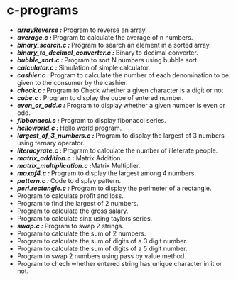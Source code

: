<!DOCTYPE>
<html>
<head></head>
<body>
<h1> c-programs</h1>
<ul>
  <li><b><i>arrayReverse : </i> </b>Program to reverse an array.</li>

 <li><b><i>average.c : </i> </b> Program to calculate the average of n numbers.</li>

 <li><b><i>binary_search.c : </i> </b>Program to search an element in a sorted array.</li>

 <li><b><i>binary_to_decimal_converter.c : </i></b>Binary to decimal converter.</li>

 <li><b><i>bubble_sort.c : </i></b>Program to sort N numbers using bubble sort.</li>

 <li><b><i>calculator.c : </i></b>Simulation of simple calculator.</li>

 <li><b><i>cashier.c : </i></b>Program to calculate the number of each denomination to be given to the consumer by the cashier.</li>

  <li><b><i>check.c : </i></b>Program to Check whether a given character is a digit or not</li>

  <li><b><i>cube.c : </i></b>Program to display the cube of entered number.</li>

  <li><b><i>even_or_odd.c : </i></b>Program to display whether a given number is even or odd.</li>

  <li><b><i>fibbonacci.c : </i></b>Program to display fibonacci series.</li>

  <li><b><i>helloworld.c : </i></b>Hello world program.</li>

  <li><b><i>largest_of_3_numbers.c : </i></b>Program to display the largest of 3 numbers using ternary operator.</li>

  <li><b><i>literacyrate.c : </i></b>Program to calculate the number of illeterate people.</li>

  <li><b><i>matrix_addition.c : </i></b>Matrix Addition.</li>

  <li><b><i>matrix_multiplication.c :</i></b>Matrix Multiplier.</li>

  <li><b><i>maxof4.c : </i></b>Program to display the largest among 4 numbers.</li>

  <li><b><i>pattern.c : </i></b>Code to display pattern.</li>

  <li><b><i>peri.rectangle.c : </b></i>Program to display the perimeter of a rectangle.</li>

  <li>Program to calculate profit and loss.</li>

  <li>Program to find the largest of 2 numbers.</li>

  <li>Program to calculate the gross salary.</li>

  <li>Program to calculate sinx using taylors series.</li>

  <li><b><i>swap.c : </i></b>Program to swap 2 strings.</li>

  <li>Program to calculate the sum of 2 numbers.</li>

  <li>Program to calculate the sum of digits of a 3 digit number.</li>

  <li>Program to calculate the sum of digits of a 5 digit number.</li>

  <li>Program to swap 2 numbers using pass by value method.</li>

  <li>Program to chech whether entered string has unique character in it or not.</li></ul>
  </body>
  </html>
